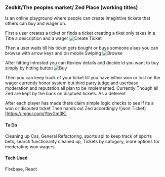 ### Zedkit/The peoples market/ Zed Place (working titles)
Is an online playground where people can create imagintive tickets that others can buy
and wager on.

First a user creates a ticket or finds a ticket creating a tiket only takes in a Title a description and a wager
![Create Ticket](https://imgur.com/aILmInh)

Then a user waits till his ticket gets bought or buys someone elses you can browse with arrow keys and on mobile Swiping 
![Browse](https://imgur.com/dUdwxMA)

After hitting Intrested you can Review details and decide id you want to buy simply by hitting button
![Buy](https://imgur.com/u3PmufK)

Then you can keep track of your ticket till you have either won or lost on the wager currently honor system but third party judge and userbase moderation and reputation all plan to be implemented. Currently Though all Zed are kept by the bank on disptued tickets. As a deterent 


After each player has made there claim simple logic checks to see if its a won or disputed ticket Then hands out Zed accordingly
![won Ticket][https://imgur.com/YbyGm3K]

#### To Do
Cleaning up Css, General Refactoring, sports api to keep track of sports bets, search functionality cleaned up, Tickets by catogory, more options for moderating won wagers

#### Tech Used
Firebase, React